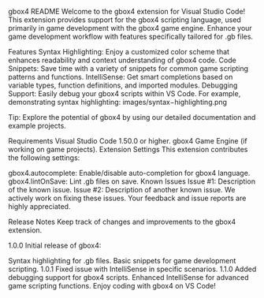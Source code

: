 gbox4 README
Welcome to the gbox4 extension for Visual Studio Code! This extension provides support for the gbox4 scripting language, used primarily in game development with the gbox4 game engine. Enhance your game development workflow with features specifically tailored for .gb files.

Features
Syntax Highlighting: Enjoy a customized color scheme that enhances readability and context understanding of gbox4 code.
Code Snippets: Save time with a variety of snippets for common game scripting patterns and functions.
IntelliSense: Get smart completions based on variable types, function definitions, and imported modules.
Debugging Support: Easily debug your gbox4 scripts within VS Code.
For example, demonstrating syntax highlighting:
images/syntax−highlighting.png

Tip: Explore the potential of gbox4 by using our detailed documentation and example projects.

Requirements
Visual Studio Code 1.50.0 or higher.
gbox4 Game Engine (if working on game projects).
Extension Settings
This extension contributes the following settings:

gbox4.autocomplete: Enable/disable auto-completion for gbox4 language.
gbox4.lintOnSave: Lint .gb files on save.
Known Issues
Issue #1: Description of the known issue.
Issue #2: Description of another known issue.
We actively work on fixing these issues. Your feedback and issue reports are highly appreciated.

Release Notes
Keep track of changes and improvements to the gbox4 extension.

1.0.0
Initial release of gbox4:

Syntax highlighting for .gb files.
Basic snippets for game development scripting.
1.0.1
Fixed issue with IntelliSense in specific scenarios.
1.1.0
Added debugging support for gbox4 scripts.
Enhanced IntelliSense for advanced game scripting functions.
Enjoy coding with gbox4 on VS Code!